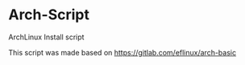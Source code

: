# Arch-Script
ArchLinux Install script

This script was made based on https://gitlab.com/eflinux/arch-basic
